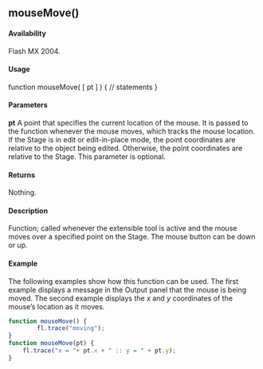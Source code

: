 ## mouseMove()

#### Availability

Flash MX 2004.

#### Usage

function mouseMove( [ pt ] ) {
// statements
}

#### Parameters

**pt** A point that specifies the current location of the mouse. It is passed to the function whenever the mouse moves, which tracks the mouse location. If the Stage is in edit or edit-in-place mode, the point coordinates are relative to the object being edited. Otherwise, the point coordinates are relative to the Stage. This parameter is optional.

#### Returns

Nothing.

#### Description

Function; called whenever the extensible tool is active and the mouse moves over a specified point on the Stage. The mouse button can be down or up.

#### Example

The following examples show how this function can be used. The first example displays a message in the Output panel that the mouse is being moved. The second example displays the *x* and *y* coordinates of the mouse’s location as it moves.

```javascript
function mouseMove() { 
        fl.trace("moving");
}
function mouseMove(pt) {
    fl.trace("x = "+ pt.x + " :: y = " + pt.y);
}

```